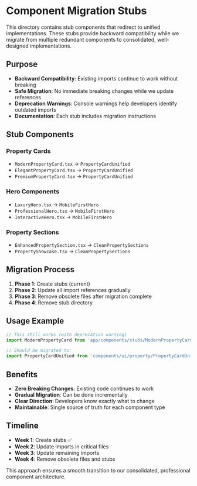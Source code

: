 # Component Migration Stubs

This directory contains stub components that redirect to unified implementations. These stubs provide backward compatibility while we migrate from multiple redundant components to consolidated, well-designed implementations.

## Purpose

- **Backward Compatibility**: Existing imports continue to work without breaking
- **Safe Migration**: No immediate breaking changes while we update references
- **Deprecation Warnings**: Console warnings help developers identify outdated imports
- **Documentation**: Each stub includes migration instructions

## Stub Components

### Property Cards
- `ModernPropertyCard.tsx` → `PropertyCardUnified`
- `ElegantPropertyCard.tsx` → `PropertyCardUnified` 
- `PremiumPropertyCard.tsx` → `PropertyCardUnified`

### Hero Components  
- `LuxuryHero.tsx` → `MobileFirstHero`
- `ProfessionalHero.tsx` → `MobileFirstHero`
- `InteractiveHero.tsx` → `MobileFirstHero`

### Property Sections
- `EnhancedPropertySection.tsx` → `CleanPropertySections`
- `PropertyShowcase.tsx` → `CleanPropertySections`

## Migration Process

1. **Phase 1**: Create stubs (current)
2. **Phase 2**: Update all import references gradually
3. **Phase 3**: Remove obsolete files after migration complete
4. **Phase 4**: Remove stub directory

## Usage Example

```typescript
// This still works (with deprecation warning)
import ModernPropertyCard from 'app/components/stubs/ModernPropertyCard';

// Should be migrated to:
import PropertyCardUnified from 'components/ui/property/PropertyCardUnified';
```

## Benefits

- **Zero Breaking Changes**: Existing code continues to work
- **Gradual Migration**: Can be done incrementally
- **Clear Direction**: Developers know exactly what to change
- **Maintainable**: Single source of truth for each component type

## Timeline

- **Week 1**: Create stubs ✅
- **Week 2**: Update imports in critical files
- **Week 3**: Update remaining imports
- **Week 4**: Remove obsolete files and stubs

This approach ensures a smooth transition to our consolidated, professional component architecture.